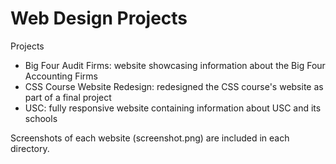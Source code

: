 # Web Design Projects
Projects
* Big Four Audit Firms: website showcasing information about the Big Four Accounting Firms
* CSS Course Website Redesign: redesigned the CSS course's website as part of a final project
* USC: fully responsive website containing information about USC and its schools

Screenshots of each website (screenshot.png) are included in each directory.
